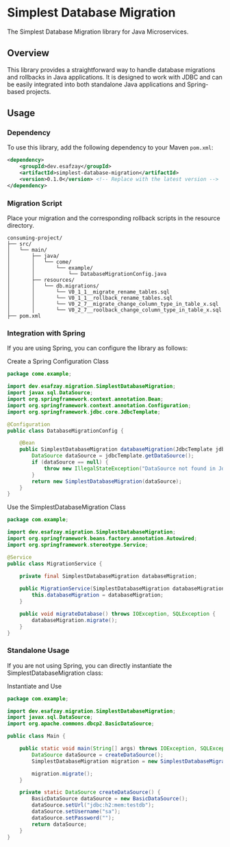# Simplest Database Migration

The Simplest Database Migration library for Java Microservices.

## Overview

This library provides a straightforward way to handle database migrations and rollbacks in Java applications. It is designed to work with JDBC and can be easily integrated into both standalone Java applications and Spring-based projects.

## Usage

### Dependency

To use this library, add the following dependency to your Maven `pom.xml`:

```xml
<dependency>
    <groupId>dev.esafzay</groupId>
    <artifactId>simplest-database-migration</artifactId>
    <version>0.1.0</version> <!-- Replace with the latest version -->
</dependency>
```

### Migration Script
Place your migration and the corresponding rollback scripts in the resource directory.

```
consuming-project/
├── src/
│   └── main/
│       ├── java/
│       │   └── come/
│       │       └── example/
│       │           └── DatabaseMigrationConfig.java
│       ├── resources/
│       │   └── db.migrations/
│       │       └── V0_1_1__migrate_rename_tables.sql
│       │       └── V0_1_1__rollback_rename_tables.sql
│       │       └── V0_2_7__migrate_change_column_type_in_table_x.sql
│       │       └── V0_2_7__roolback_change_column_type_in_table_x.sql
├── pom.xml

```

### Integration with Spring
If you are using Spring, you can configure the library as follows:

Create a Spring Configuration Class
```java
package come.example;

import dev.esafzay.migration.SimplestDatabaseMigration;
import javax.sql.DataSource;
import org.springframework.context.annotation.Bean;
import org.springframework.context.annotation.Configuration;
import org.springframework.jdbc.core.JdbcTemplate;

@Configuration
public class DatabaseMigrationConfig {

    @Bean
    public SimplestDatabaseMigration databaseMigration(JdbcTemplate jdbcTemplate) {
        DataSource dataSource = jdbcTemplate.getDataSource();
        if (dataSource == null) {
            throw new IllegalStateException("DataSource not found in JdbcTemplate");
        }
        return new SimplestDatabaseMigration(dataSource);
    }
}
```

Use the SimplestDatabaseMigration Class
```java
package com.example;

import dev.esafzay.migration.SimplestDatabaseMigration;
import org.springframework.beans.factory.annotation.Autowired;
import org.springframework.stereotype.Service;

@Service
public class MigrationService {

    private final SimplestDatabaseMigration databaseMigration;
    
    public MigrationService(SimplestDatabaseMigration databaseMigration) {
        this.databaseMigration = databaseMigration;
    }

    public void migrateDatabase() throws IOException, SQLException {
        databaseMigration.migrate();
    }
}
```

### Standalone Usage
If you are not using Spring, you can directly instantiate the SimplestDatabaseMigration class:

Instantiate and Use
```java
package com.example;

import dev.esafzay.migration.SimplestDatabaseMigration;
import javax.sql.DataSource;
import org.apache.commons.dbcp2.BasicDataSource;

public class Main {

    public static void main(String[] args) throws IOException, SQLException {
        DataSource dataSource = createDataSource();
        SimplestDatabaseMigration migration = new SimplestDatabaseMigration(dataSource);

        migration.migrate();
    }

    private static DataSource createDataSource() {
        BasicDataSource dataSource = new BasicDataSource();
        dataSource.setUrl("jdbc:h2:mem:testdb");
        dataSource.setUsername("sa");
        dataSource.setPassword("");
        return dataSource;
    }
}
```
